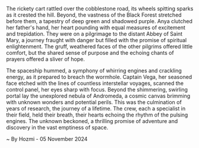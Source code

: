 
The rickety cart rattled over the cobblestone road, its wheels spitting sparks as it crested the hill. Beyond, the vastness of the Black Forest stretched before them, a tapestry of deep green and shadowed purple. Anya clutched her father's hand, her heart pounding with equal measures of excitement and trepidation. They were on a pilgrimage to the distant Abbey of Saint Mary, a journey fraught with danger but filled with the promise of spiritual enlightenment.  The gruff, weathered faces of the other pilgrims offered little comfort, but the shared sense of purpose and the echoing chants of prayers offered a sliver of hope.

The spaceship hummed, a symphony of whirring engines and crackling energy, as it prepared to breach the wormhole. Captain Vega, her seasoned face etched with the lines of countless interstellar voyages, scanned the control panel, her eyes sharp with focus. Beyond the shimmering, swirling portal lay the unexplored nebula of Andromeda, a cosmic canvas brimming with unknown wonders and potential perils. This was the culmination of years of research, the journey of a lifetime. The crew, each a specialist in their field, held their breath, their hearts echoing the rhythm of the pulsing engines.  The unknown beckoned, a thrilling promise of adventure and discovery in the vast emptiness of space. 

~ By Hozmi - 05 November 2024
